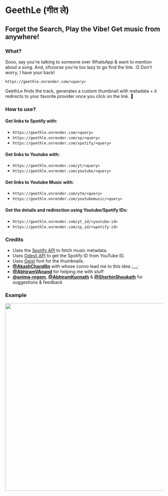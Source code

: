 # GeethLe (गीत ले)

## Forget the Search, Play the Vibe! Get music from **anywhere**!

### What?

Sooo, say you're talking to someone over WhatsApp & want to mention about a song. And, ofcourse you're too lazy to go find the link. :D Don't worry, I have your back!

```https://geethle.onrender.com/<query>```

GeethLe finds the track, generates a custom thumbnail with metadata + it redirects to your favorite provider once you click on the link. 🙂

### How to use?

#### Get links to Spotify with:

- ```https://geethle.onrender.com/<query>```
- ```https://geethle.onrender.com/sp/<query>```
- ```https://geethle.onrender.com/spotify/<query>```

#### Get links to Youtube with:

- ```https://geethle.onrender.com/yt/<query>```
- ```https://geethle.onrender.com/youtube/<query>```

#### Get links to Youtube Music with:

- ```https://geethle.onrender.com/ytm/<query>```
- ```https://geethle.onrender.com/youtubemusic/<query>```
  
#### Get the details and redirection using Youtube/Spotify IDs:

- ```https://geethle.onrender.com/yt_id/<youtube-id>```
- ```https://geethle.onrender.com/sp_id/<spotify-id>```

### Credits

- Uses the [Spotify API](https://developer.spotify.com/) to fetch music metadata.
- Uses [Odesli API](https://odesli.co/) to get the Spotify ID from YouTube ID.
- Uses [Geist](https://vercel.com/font) font for the thumbnails.
- **[@AkashChand6n](https://github.com/AkashChand6n)** with whose convo lead me to this idea ;__;
- **[@AbhiramVAnand](https://github.com/AbhiramVAnand)** for helping me with stuff
- **[@anima-regem](https://github.com/anima-regem)**, **[@AbhiramKunnath](https://github.com/AbhiramKunnath)** & **[@SherhinShoukath](https://github.com/SherhinShoukath)** for suggestions & feedback

### Example

<p align="center">
  <img src="https://github.com/VishnuSanal/GeethLe/assets/50027064/fff158c9-3bd0-4f6d-877b-6f2359a84b5d" height=600 style="pointer-events: none;  cursor: default;" />
</p>
